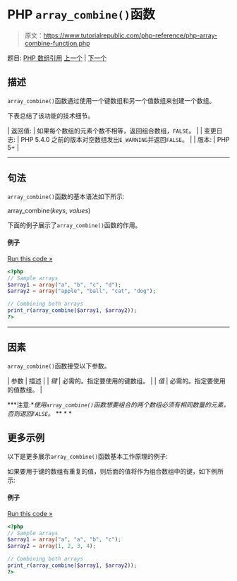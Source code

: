 # PHP `array_combine()`函数

> 原文：<https://www.tutorialrepublic.com/php-reference/php-array-combine-function.php>

题目: [PHP 数组引用](php-array-functions.php) [上一个](php-array-column-function.php) | [下一个](php-array-count-values-function.php)

## 描述

`array_combine()`函数通过使用一个键数组和另一个值数组来创建一个数组。

下表总结了该功能的技术细节。

| 返回值: | 如果每个数组的元素个数不相等，返回组合数组，`FALSE`。 |
| 变更日志: | PHP 5.4.0 之前的版本对空数组发出`E_WARNING`并返回`FALSE`。 |
| 版本: | PHP 5+ |

* * *

## 句法

`array_combine()`函数的基本语法如下所示:

array_combine(*keys*, *values*)

下面的例子展示了`array_combine()`函数的作用。

#### 例子

[Run this code »](../codelab.php?topic=php&file=combine-two-arrays "Run this code to view the output")

```php
<?php
// Sample arrays
$array1 = array("a", "b", "c", "d");
$array2 = array("apple", "ball", "cat", "dog");

// Combining both arrays
print_r(array_combine($array1, $array2));
?>
```

* * *

## 因素

`array_combine()`函数接受以下参数。

| 参数 | 描述 |
| *键* | 必需的。指定要使用的键数组。 |
| *值* | 必需的。指定要使用的值数组。 |

 ***注意:**使用`array_combine()`函数想要组合的两个数组必须有相同数量的元素，否则返回`FALSE`。*  ** * *

## 更多示例

以下是更多展示`array_combine()`函数基本工作原理的例子:

如果要用于键的数组有重复的值，则后面的值将作为组合数组中的键，如下例所示:

#### 例子

[Run this code »](../codelab.php?topic=php&file=when-keys-array-has-duplicate-values "Run this code to view the output")

```php
<?php
// Sample arrays
$array1 = array("a", "a", "b", "c");
$array2 = array(1, 2, 3, 4);

// Combining both arrays
print_r(array_combine($array1, $array2));
?>
```


